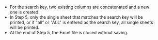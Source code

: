- For the search key, two existing columns are concatenated and a new one is created.
- In Step 5, only the single sheet that matches the search key will be printed, or if "all" or "ALL" is entered as the search key, all single sheets will be printed.
- At the end of Step 5, the Excel file is closed without saving.
